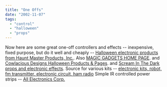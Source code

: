 ```yaml
---
title: "One Offs"
date: "2002-11-07"
tags: 
  - "control"
  - "halloween"
  - "props"
---
```


Now here are some great one-off controllers and effects -- inexpensive, fixed purpose, but do it well and cheaply -- [Halloween electronic products from Haunt Master Products, Inc.](http://hauntmasterproducts.com/). Also [MAGIC GADGETS HOME PAGE](http://www.magicgadgets.com/). and [Cowlacious Designs Halloween Products & Pages](http://www.cowlacious.com/). and [Scream In The Dark props and electronic effects](http://www.screaminthedark.net/). Source for various kits -- [electronic kits, robot, fm transmitter, electronic circuit, ham radio](http://www.hobbytron.net/main.html) Simple IR controlled power strips -- [All Electronics Corp.](http://www.allelectronics.com/cgi-bin/category.cgi?category=817&item=PW-2000&type=store)
